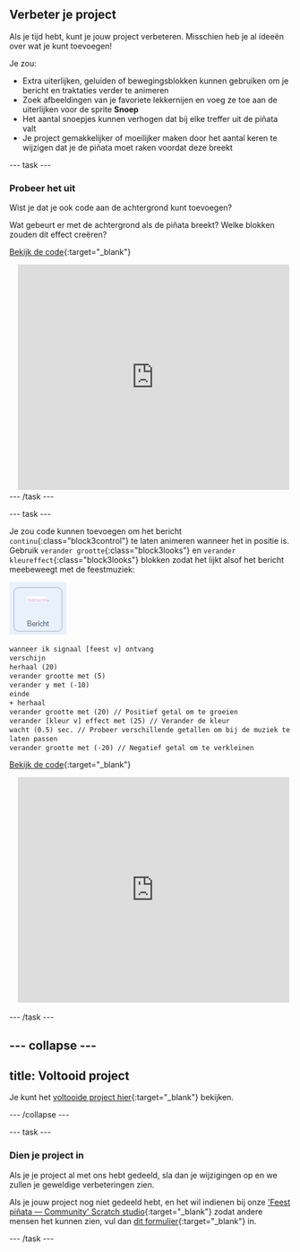 ## Verbeter je project

Als je tijd hebt, kunt je jouw project verbeteren. Misschien heb je al ideeën over wat je kunt toevoegen!

Je zou:

+ Extra uiterlijken, geluiden of bewegingsblokken kunnen gebruiken om je bericht en traktaties verder te animeren
+ Zoek afbeeldingen van je favoriete lekkernijen en voeg ze toe aan de uiterlijken voor de sprite **Snoep**
+ Het aantal snoepjes kunnen verhogen dat bij elke treffer uit de piñata valt
+ Je project gemakkelijker of moeilijker maken door het aantal keren te wijzigen dat je de piñata moet raken voordat deze breekt

--- task ---
### Probeer het uit
<div style="display: flex; flex-wrap: wrap">
<div style="flex-basis: 175px; flex-grow: 1">  
Wist je dat je ook code aan de achtergrond kunt toevoegen?

Wat gebeurt er met de achtergrond als de piñata breekt? Welke blokken zouden dit effect creëren? 

[Bekijk de code](https://scratch.mit.edu/projects/653771814/){:target="_blank"}

</div>
<div class="scratch-preview" style="margin-left: 15px;">
  <iframe allowtransparency="true" width="485" height="402" src="https://scratch.mit.edu/projects/embed/653771814/?autostart=false" frameborder="0"></iframe>
</div>
</div>
--- /task ---

--- task ---

Je zou code kunnen toevoegen om het bericht `continu`{:class="block3control"} te laten animeren wanneer het in positie is. Gebruik `verander grootte`{:class="block3looks"} en `verander kleureffect`{:class="block3looks"} blokken zodat het lijkt alsof het bericht meebeweegt met de feestmuziek:

![Het pictogram van de Bericht-sprite.](images/message-sprite.png)

```blocks3
wanneer ik signaal [feest v] ontvang
verschijn
herhaal (20)
verander grootte met (5)
verander y met (-10)
einde
+ herhaal
verander grootte met (20) // Positief getal om te groeien
verander [kleur v] effect met (25) // Verander de kleur
wacht (0.5) sec. // Probeer verschillende getallen om bij de muziek te laten passen
verander grootte met (-20) // Negatief getal om te verkleinen
```

[Bekijk de code](https://scratch.mit.edu/projects/656332454/){:target="_blank"}

<div class="scratch-preview" style="margin-left: 15px;">
  <iframe allowtransparency="true" width="485" height="402" src="https://scratch.mit.edu/projects/embed/656332454/?autostart=false" frameborder="0"></iframe>
</div>

--- /task ---

--- collapse ---
---
title: Voltooid project
---

Je kunt het [voltooide project hier](https://scratch.mit.edu/projects/649873783/){:target="_blank"} bekijken.

--- /collapse ---

--- task ---

### Dien je project in

Als je je project al met ons hebt gedeeld, sla dan je wijzigingen op en we zullen je geweldige verbeteringen zien.

Als je jouw project nog niet gedeeld hebt, en het wil indienen bij onze ['Feest piñata — Community' Scratch studio](https://scratch.mit.edu/studios/31111242){:target="_blank"} zodat andere mensen het kunnen zien, vul dan [dit formulier](https://form.raspberrypi.org/f/community-project-submissions){:target="_blank"} in.

--- /task ---
